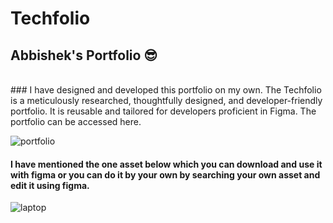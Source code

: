# Techfolio
## Abbishek's Portfolio 😎
<br/>
### I have designed and developed this portfolio on my own. The Techfolio is a meticulously researched, thoughtfully designed, and developer-friendly portfolio. It is reusable and tailored for developers proficient in Figma. The portfolio can be accessed here.

![portfolio](https://user-images.githubusercontent.com/98374007/235634772-96782b29-35bf-46be-b870-eb0b0dac333d.png)


#### I have mentioned the one asset below which you can download and use it with figma or you can do it by your own by searching your own asset and edit it using figma.
![laptop](https://user-images.githubusercontent.com/98374007/235636235-b5d90a23-b0f5-4064-9f2f-d9f17beec51a.svg)
